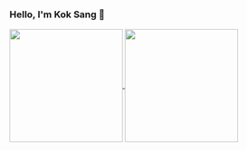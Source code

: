 ### Hello, I'm Kok Sang 👋

<a href="https://github.com/anuraghazra/github-readme-stats">
  <img height=200 align="center" src="https://github-readme-stats.vercel.app/api?username=koksang&count_private=true&show_icons=true&hide_rank=false&theme=gotham" />
</a>
<a href="https://github.com/anuraghazra/convoychat">
  <img height=200 align="center" src="https://github-readme-stats.vercel.app/api/top-langs?username=koksang&layout=compact&langs_count=8&&hide=jupyter%20notebook,html,css,kotlin,matlab,swift&card_width=320" />
</a>